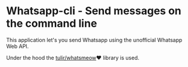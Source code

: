 # Whatsapp-cli - Send messages on the command line

This application let's you send Whatsapp using the unofficial Whatsapp Web API.

Under the hood the [tulir/whatsmeow](https://github.com/tulir/whatsmeow)❤️ library is used.

